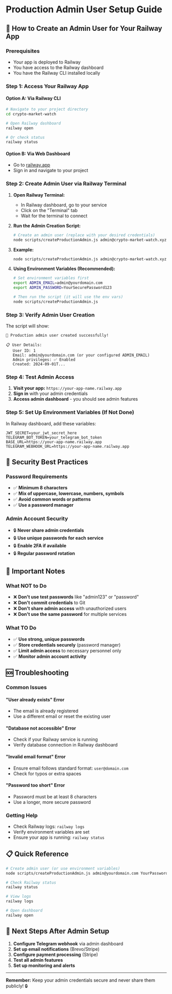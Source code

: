 # Production Admin User Setup Guide

## 🚀 How to Create an Admin User for Your Railway App

### **Prerequisites**
- Your app is deployed to Railway
- You have access to the Railway dashboard
- You have the Railway CLI installed locally

### **Step 1: Access Your Railway App**

#### **Option A: Via Railway CLI**
```bash
# Navigate to your project directory
cd crypto-market-watch

# Open Railway dashboard
railway open

# Or check status
railway status
```

#### **Option B: Via Web Dashboard**
- Go to [railway.app](https://railway.app)
- Sign in and navigate to your project

### **Step 2: Create Admin User via Railway Terminal**

1. **Open Railway Terminal:**
   - In Railway dashboard, go to your service
   - Click on the "Terminal" tab
   - Wait for the terminal to connect

2. **Run the Admin Creation Script:**
   ```bash
   # Create an admin user (replace with your desired credentials)
   node scripts/createProductionAdmin.js admin@crypto-market-watch.xyz YourSecurePassword123
   ```

3. **Example:**
   ```bash
   node scripts/createProductionAdmin.js admin@crypto-market-watch.xyz MySecurePassword2024!
   ```

4. **Using Environment Variables (Recommended):**
   ```bash
   # Set environment variables first
   export ADMIN_EMAIL=admin@yourdomain.com
   export ADMIN_PASSWORD=YourSecurePassword123
   
   # Then run the script (it will use the env vars)
   node scripts/createProductionAdmin.js
   ```

### **Step 3: Verify Admin User Creation**

The script will show:
```
🎉 Production admin user created successfully!

📋 User Details:
   User ID: 1
   Email: admin@yourdomain.com (or your configured ADMIN_EMAIL)
   Admin privileges: ✅ Enabled
   Created: 2024-09-01T...
```

### **Step 4: Test Admin Access**

1. **Visit your app:** `https://your-app-name.railway.app`
2. **Sign in** with your admin credentials
3. **Access admin dashboard** - you should see admin features

### **Step 5: Set Up Environment Variables (If Not Done)**

In Railway dashboard, add these variables:
```env
JWT_SECRET=your_jwt_secret_here
TELEGRAM_BOT_TOKEN=your_telegram_bot_token
BASE_URL=https://your-app-name.railway.app
TELEGRAM_WEBHOOK_URL=https://your-app-name.railway.app
```

## 🔐 Security Best Practices

### **Password Requirements**
- ✅ **Minimum 8 characters**
- ✅ **Mix of uppercase, lowercase, numbers, symbols**
- ✅ **Avoid common words or patterns**
- ✅ **Use a password manager**

### **Admin Account Security**
- 🔒 **Never share admin credentials**
- 🔒 **Use unique passwords for each service**
- 🔒 **Enable 2FA if available**
- 🔒 **Regular password rotation**

## 🚨 Important Notes

### **What NOT to Do**
- ❌ **Don't use test passwords** like "admin123" or "password"
- ❌ **Don't commit credentials** to Git
- ❌ **Don't share admin access** with unauthorized users
- ❌ **Don't use the same password** for multiple services

### **What TO Do**
- ✅ **Use strong, unique passwords**
- ✅ **Store credentials securely** (password manager)
- ✅ **Limit admin access** to necessary personnel only
- ✅ **Monitor admin account activity**

## 🆘 Troubleshooting

### **Common Issues**

#### **"User already exists" Error**
- The email is already registered
- Use a different email or reset the existing user

#### **"Database not accessible" Error**
- Check if your Railway service is running
- Verify database connection in Railway dashboard

#### **"Invalid email format" Error**
- Ensure email follows standard format: `user@domain.com`
- Check for typos or extra spaces

#### **"Password too short" Error**
- Password must be at least 8 characters
- Use a longer, more secure password

### **Getting Help**
- Check Railway logs: `railway logs`
- Verify environment variables are set
- Ensure your app is running: `railway status`

## 📋 Quick Reference

```bash
# Create admin user (or use environment variables)
node scripts/createProductionAdmin.js admin@yourdomain.com YourPassword123

# Check Railway status
railway status

# View logs
railway logs

# Open dashboard
railway open
```

## 🎯 Next Steps After Admin Setup

1. **Configure Telegram webhook** via admin dashboard
2. **Set up email notifications** (Brevo/Stripe)
3. **Configure payment processing** (Stripe)
4. **Test all admin features**
5. **Set up monitoring and alerts**

---

**Remember:** Keep your admin credentials secure and never share them publicly! 🔒
